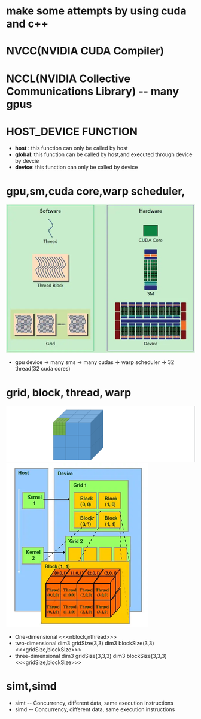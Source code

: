 # make some attempts by using cuda and c++


# NVCC(NVIDIA CUDA Compiler)

# NCCL(NVIDIA Collective Communications Library) -- many gpus

# HOST_DEVICE FUNCTION
- __host__ : this function can only be called by host
- __global__: this function can be called by host,and executed through device by devcie
- __device__: this function can only be called by device

# gpu,sm,cuda core,warp scheduler,
![Alt text](image.png)
- gpu device -> many sms -> many cudas -> warp scheduler -> 32 thread(32 cuda cores)



# grid, block, thread, warp
![Alt text](image-1.png)
![Alt text](image-2.png)
- One-dimensional
<<<nblock,nthread>>>
- two-dimensional
dim3 gridSize(3,3)
dim3 blockSize(3,3)
<<<gridSize,blockSize>>>
- three-dimensional
dim3 gridSize(3,3,3)
dim3 blockSize(3,3,3)
<<<gridSize,blockSize>>>


# simt,simd
- simt -- Concurrency, different data, same execution instructions
- simd -- Concurrency, different data, same execution instructions


